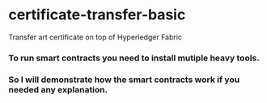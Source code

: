 # certificate-transfer-basic
Transfer art certificate on top of Hyperledger Fabric

### To run smart contracts you need to install mutiple heavy tools.
### So I will demonstrate how the smart contracts work if you needed any explanation.

